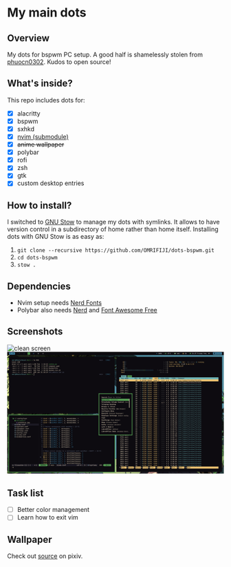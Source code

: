 # My main dots

## Overview
My dots for bspwm PC setup. A good half is shamelessly stolen from [phuocn0302](https://github.com/phuocn0302/dotfiles). Kudos to open source!

## What's inside?
This repo includes dots for:
- [x] alacritty
- [x] bspwm
- [x] sxhkd
- [x] [nvim (submodule)](https://github.com/OMRIFIJI/nvim-cfg)
- [x] ~~anime wallpaper~~
- [x] polybar
- [x] rofi
- [x] zsh
- [x] gtk
- [x] custom desktop entries

## How to install?
I switched to [GNU Stow](https://www.gnu.org/software/stow/stow.html)
to manage my dots with symlinks. It allows to have version control in a subdirectory of home rather than home itself.
Installing dots with GNU Stow is as easy as:
1. `git clone --recursive https://github.com/OMRIFIJI/dots-bspwm.git`
2. `cd dots-bspwm`
3. `stow .`

## Dependencies
- Nvim setup needs [Nerd Fonts](https://www.nerdfonts.com)
- Polybar also needs [Nerd](https://www.nerdfonts.com) and [Font Awesome Free](https://fontawesome.com)

## Screenshots
![clean screen](Pictures/screen0.png)
![several windows](Pictures/screen1.png)

## Task list
- [ ] Better color management
- [ ] Learn how to exit vim

## Wallpaper
Check out [source](https://www.pixiv.net/en/artworks/59810770) on pixiv.
